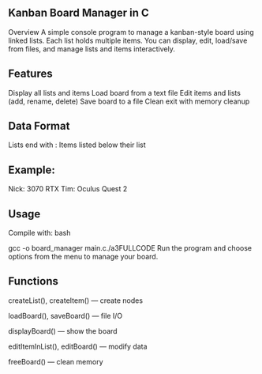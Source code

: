 ## Kanban Board Manager in C
Overview
A simple console program to manage a kanban-style board using linked lists. Each list holds multiple items. You can display, edit, load/save from files, and manage lists and items interactively.

## Features
Display all lists and items
Load board from a text file
Edit items and lists (add, rename, delete)
Save board to a file
Clean exit with memory cleanup

## Data Format
Lists end with :
Items listed below their list

## Example:
Nick:
3070 RTX
Tim:
Oculus Quest 2

## Usage
Compile with:
bash

gcc -o board_manager main.c./a3FULLCODE
Run the program and choose options from the menu to manage your board.

## Functions
createList(), createItem() — create nodes

loadBoard(), saveBoard() — file I/O

displayBoard() — show the board

editItemInList(), editBoard() — modify data

freeBoard() — clean memory
